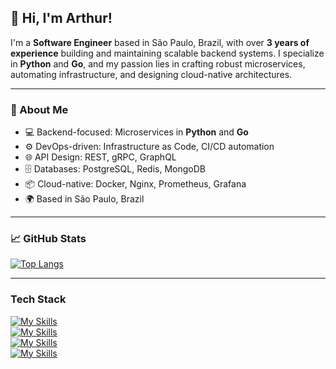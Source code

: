 ## 👋 Hi, I'm Arthur!

I'm a **Software Engineer** based in São Paulo, Brazil, with over **3 years of experience** building and maintaining scalable backend systems. I specialize in **Python** and **Go**, and my passion lies in crafting robust microservices, automating infrastructure, and designing cloud-native architectures.

---
### 🧠 About Me

- 💻 Backend-focused: Microservices in **Python** and **Go**  
- ⚙️ DevOps-driven: Infrastructure as Code, CI/CD automation  
- 🌐 API Design: REST, gRPC, GraphQL  
- 🗄️ Databases: PostgreSQL, Redis, MongoDB  
- 📦 Cloud-native: Docker, Nginx, Prometheus, Grafana  
- 🌍 Based in São Paulo, Brazil  

---

### 📈 GitHub Stats

[![Top Langs](https://github-readme-stats.vercel.app/api/top-langs/?username=ArthurBitt&layout=compact&theme=onedark&hide=makefile,procfile,mako)](https://github.com/ArthurBitt) 

---
### Tech Stack
 [![My Skills](https://skillicons.dev/icons?i=python,go,bash&perline=3)](https://skillicons.dev)
 <br>
 [![My Skills](https://skillicons.dev/icons?i=flask,fastapi,django&perline=3)](https://skillicons.dev)
   <br>
 [![My Skills](https://skillicons.dev/icons?i=redis,postgres,mongo&perline=3)](https://skillicons.dev)
   <br>
 [![My Skills](https://skillicons.dev/icons?i=docker,prometheus,grafana,nginx&perline=3)](https://skillicons.dev)

 








 



